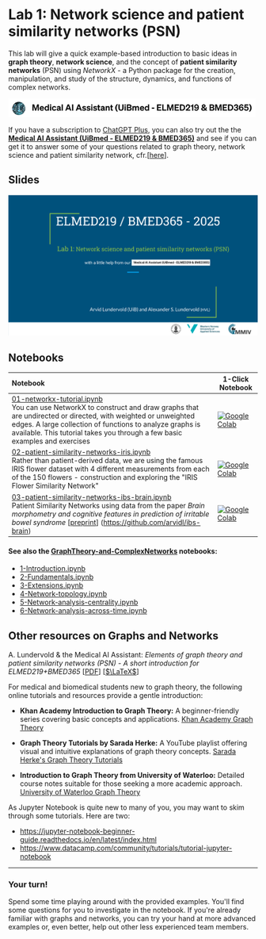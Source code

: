 # Lab 1: Network science and patient similarity networks (PSN)

This lab will give a quick example-based introduction to basic ideas in **graph theory**, **network science**, and the concept of **patient similarity networks** (PSN) using *NetworkX* - a Python package for the creation, manipulation, and study of the structure, dynamics, and functions of complex networks.


<img src="../assets/GPT-MedAI.png" width="500"><br>

If you have a subscription to [ChatGPT Plus](https://openai.com/blog/chatgpt-plus), you can also try out the the [**Medical AI Assistant (UiBmed - ELMED219 & BMED365)**](https://chat.openai.com/g/g-d90dfN17H-medical-ai-assistant-uibmed-elmed219-bmed365) and see if you can get it to answer some of your questions related to graph theory, network science and patient similarity network, cfr.[[here](./assets/ELMED219_BMED365_2024_PSN.pdf)].


## Slides


<a href="https://docs.google.com/presentation/d/e/2PACX-1vRvl54T7fBoOQaKCHOUcDDxuB4jDWyjw5tQMv3x5LYL7XVfB2hKGJZar1k3jrEUupYmQYOaMqyJ6MmF/pub?start=false&loop=false&delayms=3000"><img src="assets/Lab1-slide0.png"></a>



## Notebooks



| Notebook    |      1-Click Notebook     
|:----------|------|
|  [01-networkx-tutorial.ipynb](https://nbviewer.org/github/MMIV-ML/ELMED219/blob/main/Lab0-ML/Lab0-02-networkx-tutorial.ipynb)  <br>You can use NetworkX to construct and draw graphs that are undirected or directed, with weighted or unweighted edges. A large collection of functions to analyze graphs is available. This tutorial takes you through a few basic examples and exercises | [![Google Colab](https://colab.research.google.com/assets/colab-badge.svg)](https://colab.research.google.com/github/MMIV-ML/ELMED219/blob/main/Lab0-ML/Lab0-02-networkx-tutorial.ipynb)<br>
|  [02-patient-similarity-networks-iris.ipynb](https://nbviewer.org/github/MMIV-ML/ELMED219/blob/main/Lab0-ML/Lab0-03-patient-similarity-networks.ipynb)  <br>Rather than patient-derived data, we are using the famous  IRIS flower dataset with 4 different measurements from each of the 150 flowers - construction and exploring the "IRIS Flower Similarity Network" | [![Google Colab](https://colab.research.google.com/assets/colab-badge.svg)](https://colab.research.google.com/github/MMIV-ML/ELMED219/blob/main/Lab0-ML/Lab0-03-patient-similarity-networks.ipynb)<br>
|  [03-patient-similarity-networks-ibs-brain.ipynb](https://nbviewer.org/github/MMIV-ML/ELMED219/blob/main/Lab0-ML/Lab0-03-patient-similarity-networks.ipynb)  <br>Patient Similarity Networks using data from the paper _Brain morphometry and cognitive features in prediction of irritable bowel syndrome_ [[preprint](https://www.preprints.org/manuscript/202412.2149/v1)] (https://github.com/arvidl/ibs-brain)| [![Google Colab](https://colab.research.google.com/assets/colab-badge.svg)](https://colab.research.google.com/github/MMIV-ML/ELMED219/blob/main/Lab0-ML/Lab0-03-patient-similarity-networks.ipynb)<br>

</p>

#### See also the [GraphTheory-and-ComplexNetworks](./GraphTheory-and-ComplexNetworks/README.md) notebooks:
- [1-Introduction.ipynb](./GraphTheory-and-ComplexNetworks/notebooks/1-Introduction.ipynb)
- [2-Fundamentals.ipynb](./GraphTheory-and-ComplexNetworks/notebooks/2-Fundamentals.ipynb) 
- [3-Extensions.ipynb](./GraphTheory-and-ComplexNetworks/notebooks/3-Extensions.ipynb) 
- [4-Network-topology.ipynb](./GraphTheory-and-ComplexNetworks/notebooks/4-Network-topology.ipynb) 
- [5-Network-analysis-centrality.ipynb](./GraphTheory-and-ComplexNetworks/notebooks/5-Network-analysis-centrality.ipynb) 
- [6-Network-analysis-across-time.ipynb](./GraphTheory-and-ComplexNetworks/notebooks/6-Network-analysis-across-time.ipynb) 






## Other resources on Graphs and Networks
A. Lundervold \& the Medical AI Assistant: _Elements of graph theory and patient similarity networks (PSN) - A short introduction for ELMED219+BMED365_ [[PDF](./assets/ELMED219_BMED365_2024_PSN.pdf)] [[$\LaTeX$](https://www.overleaf.com/read/pccnktqbnswg#4f47e2)]

For medical and biomedical students new to graph theory, the following online tutorials and resources provide a gentle introduction:

- **Khan Academy Introduction to Graph Theory:** A beginner-friendly series covering basic concepts and applications. [Khan Academy Graph Theory](https://www.khanacademy.org/computing/computer-science/algorithms/graph-representation/a/describing-graphs)
    
- **Graph Theory Tutorials by Sarada Herke:** A YouTube playlist offering visual and intuitive explanations of graph theory concepts. [Sarada Herke's Graph Theory Tutorials](https://www.youtube.com/playlist?list=PLoJC20gNfC2gmT_5WgwYwGMvgCjYVsIQg)
    
- **Introduction to Graph Theory from University of Waterloo:** Detailed course notes suitable for those seeking a more academic approach. [University of Waterloo Graph Theory](https://www.cemc.uwaterloo.ca/events/mathcircles/2016-17/Winter/Senior_Mar22.pdf)


As Jupyter Notebook is quite new to many of you, you may want to skim through some tutorials. Here are two: 
* https://jupyter-notebook-beginner-guide.readthedocs.io/en/latest/index.html
* https://www.datacamp.com/community/tutorials/tutorial-jupyter-notebook
<!-- Here's a short extra video that goes through a very similar notebook to the one we use in this lab: https://www.youtube.com/watch?v=OhxUgFNnj1U. You may want to watch this as well. -->

<hr>

### Your turn! 

Spend some time playing around with the provided examples. You'll find some questions for you to investigate in the notebook. If you're already familiar with graphs and networks, you can try your hand at more advanced examples or, even better, help out other less experienced team members. 
